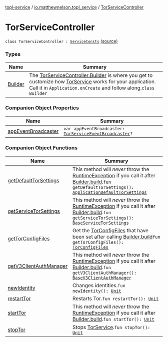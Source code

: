 [topl-service](../../index.md) / [io.matthewnelson.topl_service](../index.md) / [TorServiceController](./index.md)

# TorServiceController

`class TorServiceController : `[`ServiceConsts`](../../io.matthewnelson.topl_service.util/-service-consts/index.md) [(source)](https://github.com/05nelsonm/TorOnionProxyLibrary-Android/blob/master/topl-service/src/main/java/io/matthewnelson/topl_service/TorServiceController.kt#L91)

### Types

| Name | Summary |
|---|---|
| [Builder](-builder/index.md) | The [TorServiceController.Builder](-builder/index.md) is where you get to customize how [TorService](#) works for your application. Call it in `Application.onCreate` and follow along.`class Builder` |

### Companion Object Properties

| Name | Summary |
|---|---|
| [appEventBroadcaster](app-event-broadcaster.md) | `var appEventBroadcaster: `[`TorServiceEventBroadcaster`](../../..//topl-service-base/io.matthewnelson.topl_service_base/-tor-service-event-broadcaster/index.md)`?` |

### Companion Object Functions

| Name | Summary |
|---|---|
| [getDefaultTorSettings](get-default-tor-settings.md) | This method will *never* throw the [RuntimeException](https://kotlinlang.org/api/latest/jvm/stdlib/kotlin/-runtime-exception/index.html) if you call it after [Builder.build](-builder/build.md).`fun getDefaultTorSettings(): `[`ApplicationDefaultTorSettings`](../../..//topl-service-base/io.matthewnelson.topl_service_base/-application-default-tor-settings/index.md) |
| [getServiceTorSettings](get-service-tor-settings.md) | This method will *never* throw the [RuntimeException](https://kotlinlang.org/api/latest/jvm/stdlib/kotlin/-runtime-exception/index.html) if you call it after [Builder.build](-builder/build.md).`fun getServiceTorSettings(): `[`BaseServiceTorSettings`](../../..//topl-service-base/io.matthewnelson.topl_service_base/-base-service-tor-settings/index.md) |
| [getTorConfigFiles](get-tor-config-files.md) | Get the [TorConfigFiles](../../..//topl-core-base/io.matthewnelson.topl_core_base/-tor-config-files/index.md) that have been set after calling [Builder.build](-builder/build.md)`fun getTorConfigFiles(): `[`TorConfigFiles`](../../..//topl-core-base/io.matthewnelson.topl_core_base/-tor-config-files/index.md) |
| [getV3ClientAuthManager](get-v3-client-auth-manager.md) | This method will *never* throw the [RuntimeException](https://kotlinlang.org/api/latest/jvm/stdlib/kotlin/-runtime-exception/index.html) if you call it after [Builder.build](-builder/build.md).`fun getV3ClientAuthManager(): `[`BaseV3ClientAuthManager`](../../..//topl-service-base/io.matthewnelson.topl_service_base/-base-v3-client-auth-manager/index.md) |
| [newIdentity](new-identity.md) | Changes identities.`fun newIdentity(): `[`Unit`](https://kotlinlang.org/api/latest/jvm/stdlib/kotlin/-unit/index.html) |
| [restartTor](restart-tor.md) | Restarts Tor.`fun restartTor(): `[`Unit`](https://kotlinlang.org/api/latest/jvm/stdlib/kotlin/-unit/index.html) |
| [startTor](start-tor.md) | This method will *never* throw the [RuntimeException](https://kotlinlang.org/api/latest/jvm/stdlib/kotlin/-runtime-exception/index.html) if you call it after [Builder.build](-builder/build.md).`fun startTor(): `[`Unit`](https://kotlinlang.org/api/latest/jvm/stdlib/kotlin/-unit/index.html) |
| [stopTor](stop-tor.md) | Stops [TorService](#).`fun stopTor(): `[`Unit`](https://kotlinlang.org/api/latest/jvm/stdlib/kotlin/-unit/index.html) |
